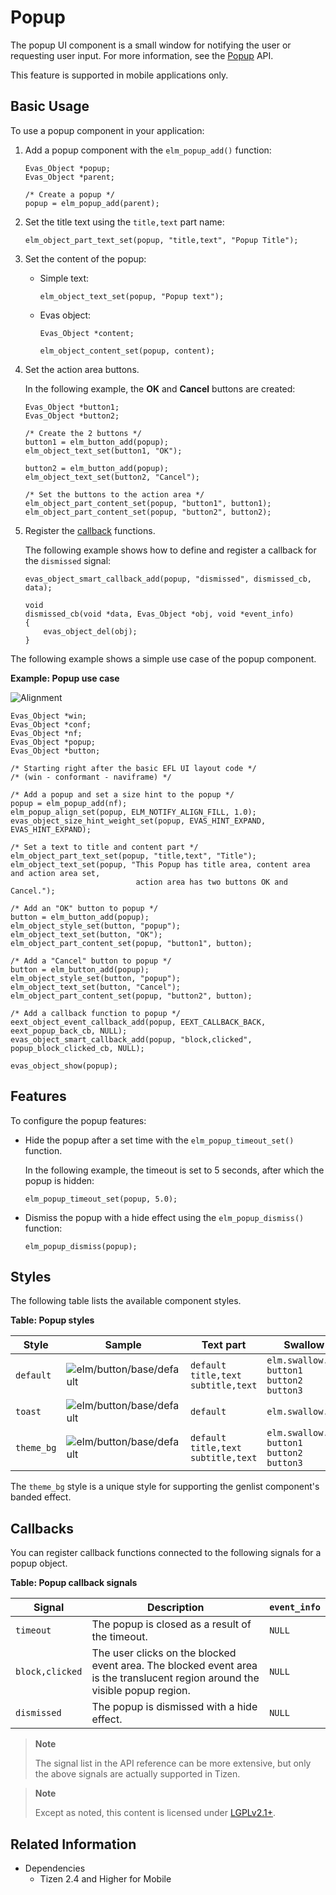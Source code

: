# Popup

The popup UI component is a small window for notifying the user or requesting user input. For more information, see the [Popup](../../../../api/mobile/latest/group__Elm__Popup__Group.html) API.

This feature is supported in mobile applications only.

## Basic Usage

To use a popup component in your application:

1. Add a popup component with the `elm_popup_add()` function:

   ```
   Evas_Object *popup;
   Evas_Object *parent;

   /* Create a popup */
   popup = elm_popup_add(parent);
   ```

2. Set the title text using the `title,text` part name:

   ```
   elm_object_part_text_set(popup, "title,text", "Popup Title");
   ```

3. Set the content of the popup:

   - Simple text:

     ```
     elm_object_text_set(popup, "Popup text");
     ```

   - Evas object:

     ```
     Evas_Object *content;

     elm_object_content_set(popup, content);
     ```

4. Set the action area buttons.

   In the following example, the **OK** and **Cancel** buttons are created:

   ```
   Evas_Object *button1;
   Evas_Object *button2;

   /* Create the 2 buttons */
   button1 = elm_button_add(popup);
   elm_object_text_set(button1, "OK");

   button2 = elm_button_add(popup);
   elm_object_text_set(button2, "Cancel");

   /* Set the buttons to the action area */
   elm_object_part_content_set(popup, "button1", button1);
   elm_object_part_content_set(popup, "button2", button2);
   ```

5. Register the [callback](#callbacks) functions.

   The following example shows how to define and register a callback for the `dismissed` signal:

    ```
    evas_object_smart_callback_add(popup, "dismissed", dismissed_cb, data);

    void
    dismissed_cb(void *data, Evas_Object *obj, void *event_info)
    {
        evas_object_del(obj);
    }
    ```

The following example shows a simple use case of the popup component.

**Example: Popup use case**

 ![Alignment](./media/popup.png)

```
Evas_Object *win;
Evas_Object *conf;
Evas_Object *nf;
Evas_Object *popup;
Evas_Object *button;

/* Starting right after the basic EFL UI layout code */
/* (win - conformant - naviframe) */

/* Add a popup and set a size hint to the popup */
popup = elm_popup_add(nf);
elm_popup_align_set(popup, ELM_NOTIFY_ALIGN_FILL, 1.0);
evas_object_size_hint_weight_set(popup, EVAS_HINT_EXPAND, EVAS_HINT_EXPAND);

/* Set a text to title and content part */
elm_object_part_text_set(popup, "title,text", "Title");
elm_object_text_set(popup, "This Popup has title area, content area and action area set,
                            action area has two buttons OK and Cancel.");

/* Add an "OK" button to popup */
button = elm_button_add(popup);
elm_object_style_set(button, "popup");
elm_object_text_set(button, "OK");
elm_object_part_content_set(popup, "button1", button);

/* Add a "Cancel" button to popup */
button = elm_button_add(popup);
elm_object_style_set(button, "popup");
elm_object_text_set(button, "Cancel");
elm_object_part_content_set(popup, "button2", button);

/* Add a callback function to popup */
eext_object_event_callback_add(popup, EEXT_CALLBACK_BACK, eext_popup_back_cb, NULL);
evas_object_smart_callback_add(popup, "block,clicked", popup_block_clicked_cb, NULL);

evas_object_show(popup);
```

## Features

To configure the popup features:

- Hide the popup after a set time with the `elm_popup_timeout_set()` function.

  In the following example, the timeout is set to 5 seconds, after which the popup is hidden:

  ```
  elm_popup_timeout_set(popup, 5.0);
  ```

- Dismiss the popup with a hide effect using the `elm_popup_dismiss()` function:

  ```
  elm_popup_dismiss(popup);
  ```

## Styles

The following table lists the available component styles.

**Table: Popup styles**

| Style      | Sample                                   | Text part                            | Swallow part                             |
|------------|------------------------------------------|--------------------------------------|------------------------------------------|
| `default`  | ![elm/button/base/default](./media/popup_default.png) | `default`<br>`title,text`<br>`subtitle,text` | `elm.swallow.content`<br>`button1`<br>`button2`<br>`button3` |
| `toast`    | ![elm/button/base/default](./media/popup_toast.png) | `default`                            | `elm.swallow.content`                    |
| `theme_bg` | ![elm/button/base/default](./media/popup_theme_bg.png) | `default`<br>`title,text`<br>`subtitle,text` | `elm.swallow.content`<br>`button1`<br>`button2`<br>`button3` |

The `theme_bg` style is a unique style for supporting the genlist component's banded effect.

## Callbacks

You can register callback functions connected to the following signals for a popup object.

**Table: Popup callback signals**

| Signal          | Description                              | `event_info` |
|-----------------|------------------------------------------|--------------|
| `timeout`       | The popup is closed as a result of the timeout. | `NULL`       |
| `block,clicked` | The user clicks on the blocked event area. The blocked event area is the translucent region around the visible popup region. | `NULL`       |
| `dismissed`     | The popup is dismissed with a hide effect. | `NULL`       |

> **Note**
>
> The signal list in the API reference can be more extensive, but only the above signals are actually supported in Tizen.

> **Note**
>
> Except as noted, this content is licensed under [LGPLv2.1+](http://opensource.org/licenses/LGPL-2.1).

## Related Information
- Dependencies
  - Tizen 2.4 and Higher for Mobile

